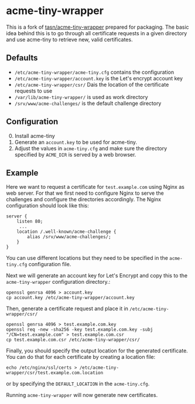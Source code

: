 acme-tiny-wrapper
=================

This is a fork of [tasn/acme-tiny-wrapper][1] prepared for packaging. The basic
idea behind this is to go through all certificate requests in a given directory
and use acme-tiny to retrieve new, valid certificates.

Defaults
--------

- `/etc/acme-tiny-wrapper/acme-tiny.cfg` contains the configuration
- `/etc/acme-tiny-wrapper/account.key` is the Let's encrypt account key
- `/etc/acme-tiny-wrapper/csr/` Dais the location of the certificate requests to use
- `/var/lib/acme-tiny-wrapper/` is used as work directory
- `/srv/www/acme-challenges/` is the default challenge directory

Configuration
-------------

0. Install acme-tiny
1. Generate an `account.key` to be used for acme-tiny.
2. Adjust the values in `acme-tiny.cfg` and make sure the directory specified by `ACME_DIR` is served by a web browser.

Example
-------

Here we want to request a certificate for `test.example.com` using Nginx as web
server. For that we first need to configure Nginx to serve the challenges and
configure the directories accordingly. The Nginx configuration should look like
this:

    server {
        listen 80;
         ...
        location /.well-known/acme-challenge {
            alias /srv/www/acme-challenges/;
        }
    }

You can use different locations but they need to be specified in the
`acme-tiny.cfg` configuration file.

Next we will generate an account key for Let's Encrypt and copy this to the
`acme-tiny-wrapper` configuration directory.:

    openssl genrsa 4096 > account.key
    cp account.key /etc/acme-tiny-wrapper/account.key

Then, generate a certificate request and place it in
`/etc/acme-tiny-wrapper/csr/`

    openssl genrsa 4096 > test.example.com.key
    openssl req -new -sha256 -key test.example.com.key -subj "/CN=test.example.com" > test.example.com.csr
    cp test.example.com.csr /etc/acme-tiny-wrapper/csr/

Finally, you should specify the output location for the generated certificate.
You can do that for each certificate by creating a location file:

    echo /etc/nginx/ssl/certs > /etc/acme-tiny-wrapper/csr/test.example.com.location

or by specifying the `DEFAULT_LOCATION` in the `acme-tiny.cfg`.

Running `acme-tiny-wrapper` will now generate new certificates.


[1]: https://github.com/tasn/acme-tiny-wrapper
